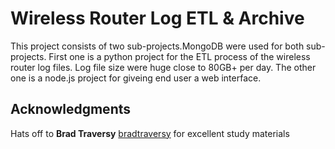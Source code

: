 # Wireless Router Log ETL & Archive

This project consists of two sub-projects.MongoDB were used for both sub-projects. First one is a python project for the ETL process of the wireless router log files. Log file size were huge close to 80GB+ per day. The other one is a node.js project for giveing end user a web interface.

## Acknowledgments
Hats off to **Brad Traversy** [bradtraversy](https://github.com/bradtraversy) for excellent study materials 

